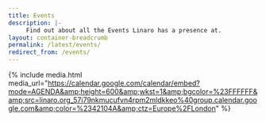 ```yaml
---
title: Events
description: |-
     Find out about all the Events Linaro has a presence at.
layout: container-breadcrumb
permalink: /latest/events/
redirect_from: /events/
---
```

{% include media.html media_url="https://calendar.google.com/calendar/embed?mode=AGENDA&amp;height=600&amp;wkst=1&amp;bgcolor=%23FFFFFF&amp;src=linaro.org_57i79nkmucufvn4rpm2mldkkeo%40group.calendar.google.com&amp;color=%2342104A&amp;ctz=Europe%2FLondon" %}

